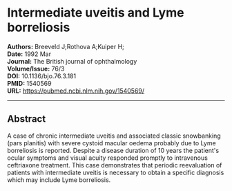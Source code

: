 # Intermediate uveitis and Lyme borreliosis

**Authors:** Breeveld J;Rothova A;Kuiper H;  
**Date:** 1992 Mar  
**Journal:** The British journal of ophthalmology  
**Volume/Issue:** 76/3  
**DOI:** 10.1136/bjo.76.3.181  
**PMID:** 1540569  
**URL:** https://pubmed.ncbi.nlm.nih.gov/1540569/

---

## Abstract

A case of chronic intermediate uveitis and associated classic snowbanking (pars planitis) with severe cystoid macular oedema probably due to Lyme borreliosis is reported. Despite a disease duration of 10 years the patient's ocular symptoms and visual acuity responded promptly to intravenous ceftriaxone treatment. This case demonstrates that periodic reevaluation of patients with intermediate uveitis is necessary to obtain a specific diagnosis which may include Lyme borreliosis.
